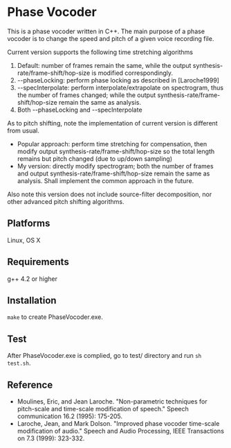 Phase Vocoder
=============

This is a phase vocoder written in C++. The main purpose of a phase vocoder is to change the speed and pitch of a given voice recording file.

Current version supports the following time stretching algorithms
1. Default: number of frames remain the same, while the output synthesis-rate/frame-shift/hop-size is modified correspondingly.
2. --phaseLocking: perform phase locking as described in [Laroche1999]
3. --specInterpolate: perform interpolate/extrapolate on spectrogram, thus the number of frames changed; while the output synthesis-rate/frame-shift/hop-size remain the same as analysis.
4. Both --phaseLocking and --specInterpolate

As to pitch shifting, note the implementation of current version is different from usual.
* Popular approach: perform time stretching for compensation, then modify output synthesis-rate/frame-shift/hop-size so the total length remains but pitch changed (due to up/down sampling)
* My version: directly modify spectrogram; both the number of frames and output synthesis-rate/frame-shift/hop-size remain the same as analysis.
Shall implement the common approach in the future.

Also note this version does not include source-filter decomposition, nor other advanced pitch shifting algorithms.

Platforms
---------
Linux, OS X

Requirements
------------
g++ 4.2 or higher

Installation
------------
`make` to create PhaseVocoder.exe.

Test
----
After PhaseVocoder.exe is complied, go to test/ directory and run `sh test.sh`.

Reference
---------
- Moulines, Eric, and Jean Laroche. "Non-parametric techniques for pitch-scale and time-scale modification of speech." Speech communication 16.2 (1995): 175-205.
- Laroche, Jean, and Mark Dolson. "Improved phase vocoder time-scale modification of audio." Speech and Audio Processing, IEEE Transactions on 7.3 (1999): 323-332.
